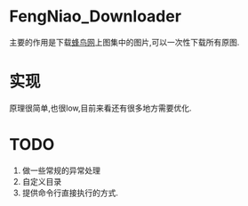 # FengNiao_Downloader

主要的作用是下载[蜂鸟网](http://fengniao.com)上图集中的图片,可以一次性下载所有原图.

# 实现

原理很简单,也很low,目前来看还有很多地方需要优化.

# TODO

1. 做一些常规的异常处理
2. 自定义目录
3. 提供命令行直接执行的方式.
